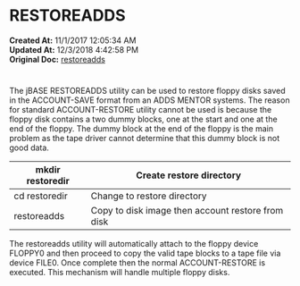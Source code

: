 # RESTOREADDS

**Created At:** 11/1/2017 12:05:34 AM  
**Updated At:** 12/3/2018 4:42:58 PM  
**Original Doc:** [restoreadds](https://docs.jbase.com/49275-restore/restoreadds)  


# 


The jBASE RESTOREADDS utility can be used to restore floppy disks saved in the ACCOUNT-SAVE format from an ADDS MENTOR systems. The reason for standard ACCOUNT-RESTORE utility cannot be used is because the floppy disk contains a two dummy blocks, one at the start and one at the end of the floppy. The dummy block at the end of the floppy is the main problem as the tape driver cannot determine that this dummy block is not good data.


| mkdir restoredir | Create restore directory |
| --- | --- |
| cd restoredir | Change to restore directory |
| restoreadds | Copy to disk image then account restore from disk |


The restoreadds utility will automatically attach to the floppy device FLOPPY0 and then proceed to copy the valid tape blocks to a tape file via device FILE0. Once complete then the normal ACCOUNT-RESTORE is executed. This mechanism will handle multiple floppy disks.
